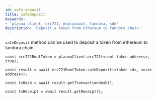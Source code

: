 ```yaml
---
id: safe-deposit
title: safeDeposit
keywords: 
- 'plasma client, erc721, deplasmait, fandora, sdk'
description: 'Deposit a token from ethereum to fandora chain.'
---
```


`safeDeposit` method can be used to deposit a token from ethereum to fandora chain.

```
const erc721RootToken = plasmaClient.erc721(<root token address>, true);

const result = await erc721RootToken.safeDeposit(<token id>, <user address>);

const txHash = await result.getTransactionHash();

const txReceipt = await result.getReceipt();

```

